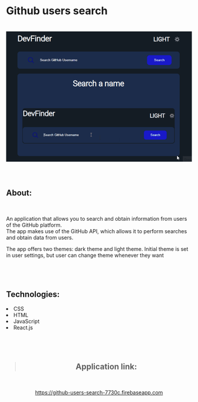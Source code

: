 # Github users search 

<h1 align="center">
    <img src="./ReadmeGif/Operation.gif" alt="Gif Operation"/>
</h1>

<br>

<h2>About:</h2>
<br>
<p>An application that allows you to search and obtain information from users of the GitHub platform. <br> The app makes use of the GitHub API, which allows it to perform searches and obtain data from users.</p>
<p>The app offers two themes: dark theme and light theme. Initial theme is set in user settings, but user can change theme whenever they want</p>

<h1></h1>

<br>

<h2>Technologies:</h2>
<li>CSS</li>
<li>HTML</li>
<li>JavaScript</li>
<li>React.js</li>

<h1></h1>

<br>

><h2 align="center"> Application link:</h2>

<br>

<a target="_blank"><p align="center">https://github-users-search-7730c.firebaseapp.com</p><a>
